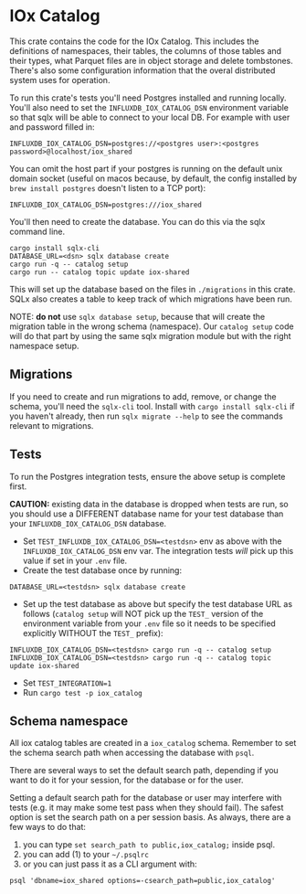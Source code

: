 # IOx Catalog

This crate contains the code for the IOx Catalog. This includes the definitions of namespaces,
their tables, the columns of those tables and their types, what Parquet files are in object storage
and delete tombstones. There's also some configuration information that the overal distributed
system uses for operation.

To run this crate's tests you'll need Postgres installed and running locally. You'll also need to
set the `INFLUXDB_IOX_CATALOG_DSN` environment variable so that sqlx will be able to connect to
your local DB. For example with user and password filled in:

```
INFLUXDB_IOX_CATALOG_DSN=postgres://<postgres user>:<postgres password>@localhost/iox_shared
```

You can omit the host part if your postgres is running on the default unix domain socket (useful on
macos because, by default, the config installed by `brew install postgres` doesn't listen to a TCP
port):

```
INFLUXDB_IOX_CATALOG_DSN=postgres:///iox_shared
```

You'll then need to create the database. You can do this via the sqlx command line.

```
cargo install sqlx-cli
DATABASE_URL=<dsn> sqlx database create
cargo run -q -- catalog setup
cargo run -- catalog topic update iox-shared
```

This will set up the database based on the files in `./migrations` in this crate. SQLx also creates
a table to keep track of which migrations have been run.

NOTE: **do not** use `sqlx database setup`, because that will create the migration table in the
wrong schema (namespace). Our `catalog setup` code will do that part by using the same sqlx
migration module but with the right namespace setup.

## Migrations

If you need to create and run migrations to add, remove, or change the schema, you'll need the
`sqlx-cli` tool. Install with `cargo install sqlx-cli` if you haven't already, then run `sqlx
migrate --help` to see the commands relevant to migrations.

## Tests

To run the Postgres integration tests, ensure the above setup is complete first.

**CAUTION:** existing data in the database is dropped when tests are run, so you should use a
DIFFERENT database name for your test database than your `INFLUXDB_IOX_CATALOG_DSN` database.

* Set `TEST_INFLUXDB_IOX_CATALOG_DSN=<testdsn>` env as above with the `INFLUXDB_IOX_CATALOG_DSN`
  env var. The integration tests *will* pick up this value if set in your `.env` file.
* Create the test database once by running:

```
DATABASE_URL=<testdsn> sqlx database create
```

* Set up the test database as above but specify the test database URL as follows (`catalog setup`
  will NOT pick up the `TEST_` version of the environment variable from your `.env` file so it
  needs to be specified explicitly WITHOUT the `TEST_` prefix):

```
INFLUXDB_IOX_CATALOG_DSN=<testdsn> cargo run -q -- catalog setup
INFLUXDB_IOX_CATALOG_DSN=<testdsn> cargo run -q -- catalog topic update iox-shared
```

* Set `TEST_INTEGRATION=1`
* Run `cargo test -p iox_catalog`

## Schema namespace

All iox catalog tables are created in a `iox_catalog` schema. Remember to set the schema search
path when accessing the database with `psql`.

There are several ways to set the default search path, depending if you want to do it for your
session, for the database or for the user.

Setting a default search path for the database or user may interfere with tests (e.g. it may make
some test pass when they should fail). The safest option is set the search path on a per session
basis. As always, there are a few ways to do that:

1. you can type `set search_path to public,iox_catalog;` inside psql.
2. you can add (1) to your `~/.psqlrc`
3. or you can just pass it as a CLI argument with:

```
psql 'dbname=iox_shared options=-csearch_path=public,iox_catalog'
```
